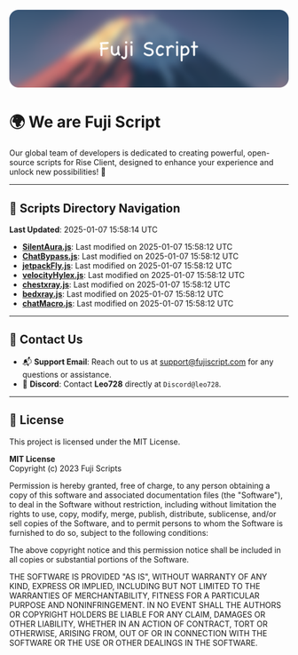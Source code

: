 ![Banner](.github/b.webp)

# 🌍 **We are Fuji Script**

Our global team of developers is dedicated to creating powerful, open-source scripts for Rise Client, designed to enhance your experience and unlock new possibilities! 🌟

---
<!-- SCRIPTS_NAVIGATION_START -->
## 📂 **Scripts Directory Navigation**

**Last Updated**: 2025-01-07 15:58:14 UTC

- **[SilentAura.js](scripts/SilentAura.js)**: Last modified on 2025-01-07 15:58:12 UTC
- **[ChatBypass.js](scripts/ChatBypass.js)**: Last modified on 2025-01-07 15:58:12 UTC
- **[jetpackFly.js](scripts/jetpackFly.js)**: Last modified on 2025-01-07 15:58:12 UTC
- **[velocityHylex.js](scripts/velocityHylex.js)**: Last modified on 2025-01-07 15:58:12 UTC
- **[chestxray.js](scripts/chestxray.js)**: Last modified on 2025-01-07 15:58:12 UTC
- **[bedxray.js](scripts/bedxray.js)**: Last modified on 2025-01-07 15:58:12 UTC
- **[chatMacro.js](scripts/chatMacro.js)**: Last modified on 2025-01-07 15:58:12 UTC

<!-- SCRIPTS_NAVIGATION_END -->

---

## 💬 **Contact Us**  
- 📬 **Support Email**: Reach out to us at [support@fujiscript.com](mailto:support@fujiscript.com) for any questions or assistance.  
- 💬 **Discord**: Contact **Leo728** directly at `Discord@leo728`.

---

## 📜 **License**

This project is licensed under the MIT License.  

**MIT License**  
Copyright (c) 2023 Fuji Scripts  

Permission is hereby granted, free of charge, to any person obtaining a copy of this software and associated documentation files (the "Software"), to deal in the Software without restriction, including without limitation the rights to use, copy, modify, merge, publish, distribute, sublicense, and/or sell copies of the Software, and to permit persons to whom the Software is furnished to do so, subject to the following conditions:  

The above copyright notice and this permission notice shall be included in all copies or substantial portions of the Software.  

THE SOFTWARE IS PROVIDED "AS IS", WITHOUT WARRANTY OF ANY KIND, EXPRESS OR IMPLIED, INCLUDING BUT NOT LIMITED TO THE WARRANTIES OF MERCHANTABILITY, FITNESS FOR A PARTICULAR PURPOSE AND NONINFRINGEMENT. IN NO EVENT SHALL THE AUTHORS OR COPYRIGHT HOLDERS BE LIABLE FOR ANY CLAIM, DAMAGES OR OTHER LIABILITY, WHETHER IN AN ACTION OF CONTRACT, TORT OR OTHERWISE, ARISING FROM, OUT OF OR IN CONNECTION WITH THE SOFTWARE OR THE USE OR OTHER DEALINGS IN THE SOFTWARE.  
